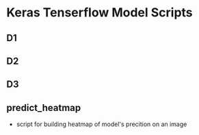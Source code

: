 # Keras Tenserflow Model Scripts

## D1

## D2

## D3

## predict_heatmap
- script for building heatmap of model's precition on an image
